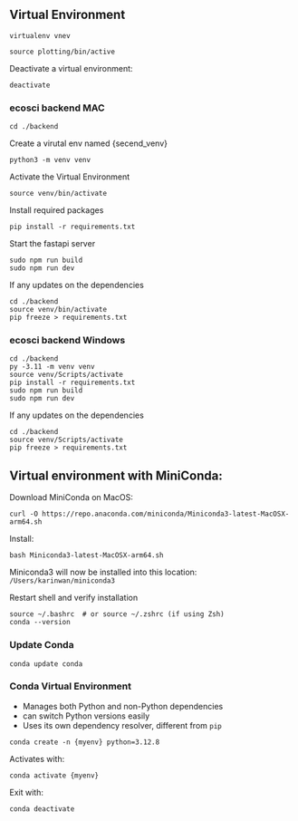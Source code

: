 ## Virtual Environment
```
virtualenv vnev
```
```
source plotting/bin/active
```
Deactivate a virtual environment:
``` 
deactivate
```

### ecosci backend MAC
```
cd ./backend
```
Create a virutal env named {secend_venv}
```
python3 -m venv venv
```
Activate the Virtual Environment
```
source venv/bin/activate
```
Install required packages
```
pip install -r requirements.txt
```
Start the fastapi server
```
sudo npm run build
sudo npm run dev
```

If any updates on the dependencies
```
cd ./backend
source venv/bin/activate
pip freeze > requirements.txt
```

### ecosci backend Windows
```
cd ./backend
py -3.11 -m venv venv
source venv/Scripts/activate
pip install -r requirements.txt
sudo npm run build
sudo npm run dev
```

If any updates on the dependencies
```
cd ./backend
source venv/Scripts/activate
pip freeze > requirements.txt
```

## Virtual environment with MiniConda:
Download MiniConda on MacOS:
```
curl -O https://repo.anaconda.com/miniconda/Miniconda3-latest-MacOSX-arm64.sh
```
Install:
```
bash Miniconda3-latest-MacOSX-arm64.sh
```
Miniconda3 will now be installed into this location: `/Users/karinwan/miniconda3`

Restart shell and verify installation
```
source ~/.bashrc  # or source ~/.zshrc (if using Zsh)
conda --version
```

### Update Conda
```
conda update conda
```

### Conda Virtual Environment
- Manages both Python and non-Python dependencies
- can switch Python versions easily
- Uses its own dependency resolver, different from `pip`
```
conda create -n {myenv} python=3.12.8
```
Activates with:
```
conda activate {myenv}
```
Exit with:
```
conda deactivate
```

